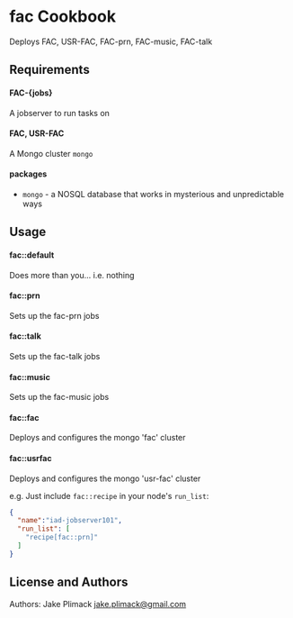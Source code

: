 fac Cookbook
============
Deploys FAC, USR-FAC, FAC-prn, FAC-music, FAC-talk


Requirements
------------
#### FAC-{jobs}
A jobserver to run tasks on
#### FAC, USR-FAC
A Mongo cluster
`mongo`

#### packages
- `mongo` - a NOSQL database that works in mysterious and unpredictable ways

Usage
-----
#### fac::default
Does more than you... i.e. nothing
#### fac::prn
Sets up the fac-prn jobs
#### fac::talk
Sets up the fac-talk jobs
#### fac::music
Sets up the fac-music jobs
#### fac::fac
Deploys and configures the mongo 'fac' cluster
#### fac::usrfac
Deploys and configures the mongo 'usr-fac' cluster

e.g.
Just include `fac::recipe` in your node's `run_list`:

```json
{
  "name":"iad-jobserver101",
  "run_list": [
    "recipe[fac::prn]"
  ]
}
```

License and Authors
-------------------
Authors: Jake Plimack <jake.plimack@gmail.com>
